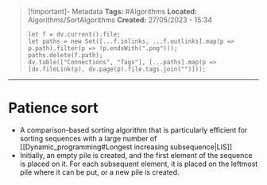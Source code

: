 > [!important]- Metadata
> **Tags:** #Algorithms 
> **Located:** Algorithms/SortAlgorithms
> **Created:** 27/05/2023 - 15:34
> ```dataviewjs
> let f = dv.current().file;
> let paths = new Set([...f.inlinks, ...f.outlinks].map(p => p.path).filter(p => !p.endsWith(".png")));
> paths.delete(f.path);
> dv.table(["Connections", "Tags"], [...paths].map(p => [dv.fileLink(p), dv.page(p).file.tags.join("")]));
> ```

___
# Patience sort
- A comparison-based sorting algorithm that is particularly efficient for sorting sequences with a large number of [[Dynamic_programming#Longest increasing subsequence|LIS]]
- Initially, an empty pile is created, and the first element of the sequence is placed on it. For each subsequent element, it is placed on the leftmost pile where it can be put, or a new pile is created.
